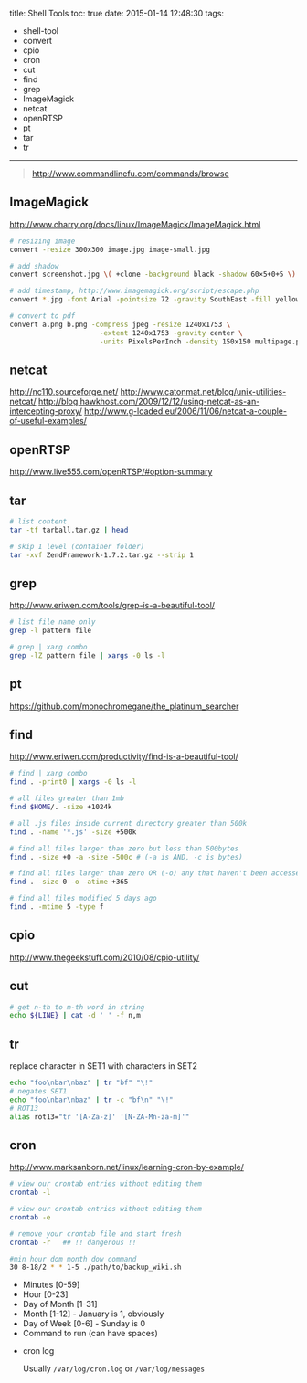 title: Shell Tools
toc: true
date: 2015-01-14 12:48:30
tags:
- shell-tool
- convert
- cpio
- cron
- cut
- find
- grep
- ImageMagick
- netcat
- openRTSP
- pt
- tar
- tr
---

> http://www.commandlinefu.com/commands/browse

## ImageMagick

http://www.charry.org/docs/linux/ImageMagick/ImageMagick.html

```sh
# resizing image
convert -resize 300x300 image.jpg image-small.jpg

# add shadow
convert screenshot.jpg \( +clone -background black -shadow 60×5+0+5 \) +swap -background white -layers merge +repage shadow.jpg

# add timestamp, http://www.imagemagick.org/script/escape.php
convert *.jpg -font Arial -pointsize 72 -gravity SouthEast -fill yellow -annotate +100+100 %[exif:datetime] output-%d.jpg

# convert to pdf
convert a.png b.png -compress jpeg -resize 1240x1753 \
                      -extent 1240x1753 -gravity center \
                      -units PixelsPerInch -density 150x150 multipage.pdf
```

## netcat

http://nc110.sourceforge.net/
http://www.catonmat.net/blog/unix-utilities-netcat/
http://blog.hawkhost.com/2009/12/12/using-netcat-as-an-intercepting-proxy/
http://www.g-loaded.eu/2006/11/06/netcat-a-couple-of-useful-examples/

## openRTSP

http://www.live555.com/openRTSP/#option-summary

## tar

```sh
# list content
tar -tf tarball.tar.gz | head

# skip 1 level (container folder)
tar -xvf ZendFramework-1.7.2.tar.gz --strip 1
```

## grep

http://www.eriwen.com/tools/grep-is-a-beautiful-tool/

```sh
# list file name only
grep -l pattern file

# grep | xarg combo
grep -lZ pattern file | xargs -0 ls -l
```

## pt

https://github.com/monochromegane/the_platinum_searcher

## find

http://www.eriwen.com/productivity/find-is-a-beautiful-tool/

```sh
# find | xarg combo
find . -print0 | xargs -0 ls -l

# all files greater than 1mb
find $HOME/. -size +1024k 

# all .js files inside current directory greater than 500k
find . -name '*.js' -size +500k 

# find all files larger than zero but less than 500bytes
find . -size +0 -a -size -500c # (-a is AND, -c is bytes) 

# find all files larger than zero OR (-o) any that haven't been accessed in over a year
find . -size 0 -o -atime +365

# find all files modified 5 days ago
find . -mtime 5 -type f
```

## cpio

http://www.thegeekstuff.com/2010/08/cpio-utility/

## cut

```sh
# get n-th to m-th word in string
echo ${LINE} | cat -d ' ' -f n,m
```

## tr

replace character in SET1 with characters in SET2

```sh
echo "foo\nbar\nbaz" | tr "bf" "\!"
# negates SET1
echo "foo\nbar\nbaz" | tr -c "bf\n" "\!"
# ROT13
alias rot13="tr '[A-Za-z]' '[N-ZA-Mn-za-m]'"
```

## cron

http://www.marksanborn.net/linux/learning-cron-by-example/

```sh
# view our crontab entries without editing them
crontab -l

# view our crontab entries without editing them
crontab -e

# remove your crontab file and start fresh
crontab -r   ## !! dangerous !!
```

```sh
#min hour dom month dow command
30 8-18/2 * * 1-5 ./path/to/backup_wiki.sh
```

* Minutes [0-59]
* Hour [0-23]
* Day of Month [1-31]
* Month [1-12] - January is 1, obviously
* Day of Week [0-6] - Sunday is 0
* Command to run (can have spaces)

- cron log

  Usually `/var/log/cron.log` or `/var/log/messages`
